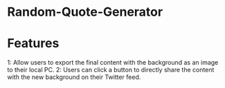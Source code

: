 # Random-Quote-Generator

# Features
1: Allow users to export the final content with the background as an image  to their local PC.
2: Users can click a button to directly share the content with the new background on their Twitter feed.